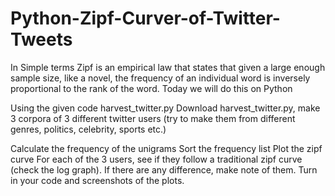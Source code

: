 # Python-Zipf-Curver-of-Twitter-Tweets
In Simple terms Zipf is an empirical law that states that given a large enough sample size, like a novel, the frequency of an individual word is inversely proportional to the rank of the word. Today we will do this on Python

Using the given code harvest_twitter.py Download harvest_twitter.py, make 3 corpora of 3 different twitter users (try to make them from different genres, politics, celebrity, sports etc.)

Calculate the frequency of the unigrams
Sort the frequency list
Plot the zipf curve
For each of the 3 users, see if they follow a traditional zipf curve (check the log graph). If there are any difference, make note of them.
Turn in your code and screenshots of the plots. 
